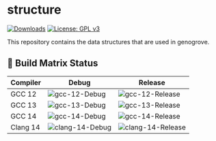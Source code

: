 # structure

<!-- [![.github/workflows/ci.yml](https://github.com/genogrove/structure/actions/workflows/ci.yml/badge.svg)](https://github.com/genogrove/structure/actions/workflows/ci.yml) -->
[![Downloads](https://img.shields.io/github/downloads/genogrove/structure/total.svg)](https://img.shields.io/github/downloads/genogrove/structure/total.svg)
[![License: GPL v3](https://img.shields.io/badge/License-GPL%20v3-blue.svg)](http://www.gnu.org/licenses/gpl-3.0)

This repository contains the data structures that are used in genogrove.

## 🔧 Build Matrix Status

| Compiler     | Debug                                                                                                                                                      | Release                                                                                                                                                        |
|--------------|------------------------------------------------------------------------------------------------------------------------------------------------------------|----------------------------------------------------------------------------------------------------------------------------------------------------------------|
| GCC 12       | ![gcc-12-Debug](https://img.shields.io/github/actions/workflow/status/genogrove/structure/ci.yml?branch=main&label=gcc-12-Debug&style=flat&event=push)     | ![gcc-12-Release](https://img.shields.io/github/actions/workflow/status/genogrove/structure/ci.yml?branch=main&label=gcc-12-Release&style=flat&event=push)     |
| GCC 13       | ![gcc-13-Debug](https://img.shields.io/github/actions/workflow/status/genogrove/structure/ci.yml?branch=main&label=gcc-13-Debug&style=flat&event=push)     | ![gcc-13-Release](https://img.shields.io/github/actions/workflow/status/genogrove/structure/ci.yml?branch=main&label=gcc-13-Release&style=flat&event=push)     |
| GCC 14       | ![gcc-14-Debug](https://img.shields.io/github/actions/workflow/status/genogrove/structure/ci.yml?branch=main&label=gcc-14-Debug&style=flat&event=push)     | ![gcc-14-Release](https://img.shields.io/github/actions/workflow/status/genogrove/structure/ci.yml?branch=main&label=gcc-14-Release&style=flat&event=push)     |
| Clang 14     | ![clang-14-Debug](https://img.shields.io/github/actions/workflow/status/genogrove/structure/ci.yml?branch=main&label=clang-14-Debug&style=flat&event=push) | ![clang-14-Release](https://img.shields.io/github/actions/workflow/status/genogrove/structure/ci.yml?branch=main&label=clang-14-Release&style=flat&event=push) |
